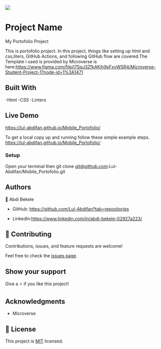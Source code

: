 ![](https://img.shields.io/badge/Microverse-blueviolet)

# Project Name

My Portofolio Project

This is portofolio project. In this project, things like setting up html and css,liters, GitHub Actions, and following GitHub flow are covered.The Template i used is provided by Microverse is here:https://www.figma.com/file/l7SqJ3ZfkAKih9sFxvWSR4/Microverse-Student-Project-1?node-id=1%3A1471


## Built With

 -Html
 -CSS 
 -Linters

## Live Demo 

https://lul-abdifan.github.io/Mobile_Portofolio/



To get a local copy up and running follow these simple example steps.
https://lul-abdifan.github.io/Mobile_Portofolio/


### Setup
 Open your terminal then
   git clone git@github.com:Lul-Abdifan/Mobile_Portofolio.git


## Authors

👤 Abdi Bekele

- GitHub: https://github.com/Lul-Abdifan?tab=repositories

- LinkedIn:https://www.linkedin.com/in/abdi-bekele-02927a223/


## 🤝 Contributing

Contributions, issues, and feature requests are welcome!

Feel free to check the [issues page](../../issues/).

## Show your support

Give a ⭐️ if you like this project!

## Acknowledgments

- Microverse

## 📝 License

This project is [MIT](./LICENSE) licensed.
